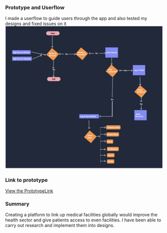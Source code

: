 ### Prototype and Userflow
I made a userflow to guide users through the app and also tested my designs and fixed issues on it
![Alt text](Images/userflow%20image/UserFlow.png)
### Link to prototype
[View the PrototypeLink](https://www.figma.com/proto/fG8yeM3xOrUPJIX6h2zKTW/Health-Link-up?node-id=241-492&scaling=scale-down&page-id=0%3A1&starting-point-node-id=4%3A2)


### Summary
Creating a platform to link up medical facilities globally would improve the health sector and give patients access to even facilities. I have been able to carry out research and implement them into designs.


